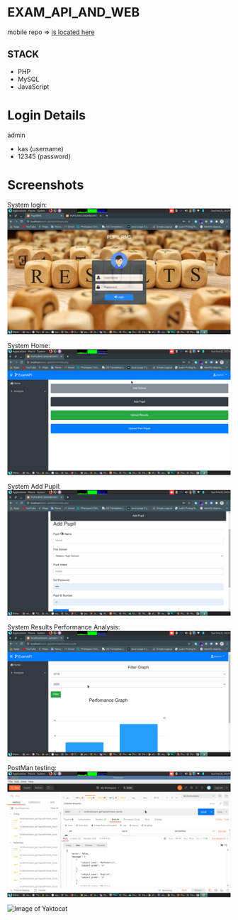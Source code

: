 # EXAM_API_AND_WEB
mobile repo => [is located here](https://github.com/paulouskunda/exam_app)


## STACK
- PHP
- MySQL
- JavaScript

# Login Details
admin 
- kas (username)
- 12345 (password)

# Screenshots

System login:
![LOGIN IMAGE](https://github.com/paulouskunda/exam_api_web/blob/master/screenshots/login.png)

System Home:
![HOME DASHBOARD IMAGE](https://github.com/paulouskunda/exam_api_web/blob/master/screenshots/home_dashboard.png)

System Add Pupil:
![ADD PUPIL IMAGE](https://github.com/paulouskunda/exam_api_web/blob/master/screenshots/add_pupil.png)

System Results Performance Analysis:
![ADD PUPIL IMAGE](https://github.com/paulouskunda/exam_api_web/blob/master/screenshots/performance.png)

PostMan testing:
![PSOTMAN IMAGE](https://github.com/paulouskunda/exam_api_web/blob/master/screenshots/post_man.png)

![Image of Yaktocat](https://octodex.github.com/images/yaktocat.png)
